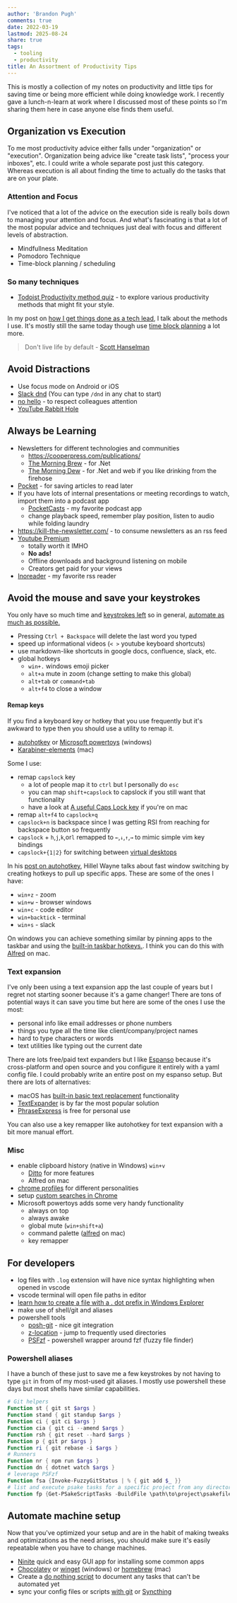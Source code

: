 ```yaml
---
author: 'Brandon Pugh'
comments: true
date: 2022-03-19
lastmod: 2025-08-24
share: true
tags:
  - tooling
  - productivity
title: An Assortment of Productivity Tips
---
```


This is mostly a collection of my notes on productivity and little tips for saving time or being more efficient while doing knowledge work.
I recently gave a lunch-n-learn at work where I discussed most of these points so I'm sharing them here in case anyone else finds them useful.

## Organization vs Execution

To me most productivity advice either falls under "organization" or "execution". Organization being advice like "create task lists", "process your inboxes", etc. I could write a whole separate post just this category. Whereas execution is all about finding the time to actually do the tasks that are on your plate.

### Attention and Focus

I've noticed that a lot of the advice on the execution side is really boils down to managing your attention and focus.
And what's fascinating is that a lot of the most popular advice and techniques just deal with focus and different levels of abstraction.

- Mindfullness Meditation
- Pomodoro Technique
- Time-block planning / scheduling

### So many techniques

- [Todoist Productivity method quiz](https://todoist.com/productivity-methods) - to explore various productivity methods that might fit your style.

In my post on [how I get things done as a tech lead](https://www.brandonpugh.com/blog/2019/08/getting-things-done-as-team-lead/), I talk about the methods I use. It's mostly still the same today though use [time block planning](https://www.calnewport.com/blog/2013/12/21/deep-habits-the-importance-of-planning-every-minute-of-your-work-day/) a lot more.

> Don't live life by default - [Scott Hanselman](https://www.hanselman.com/blog/relationship-hacks-mindfulness-dont-live-your-life-by-default)

## Avoid Distractions

- Use focus mode on Android or iOS
- [Slack dnd](https://slack.com/help/articles/214908388-Pause-notifications-with-Do-Not-Disturb) (You can type `/dnd` in any chat to start)
- [no hello](https://nohello.net/) - to respect colleagues attention
- [YouTube Rabbit Hole](https://chrome.google.com/webstore/detail/youtube-rabbit-hole/nlddakjbmpidooplakalfoogdincflfh)

## Always be Learning

- Newsletters for different technologies and communities
  - https://cooperpress.com/publications/
  - [The Morning Brew](https://blog.cwa.me.uk/) - for .Net
  - [The Morning Dew](https://www.alvinashcraft.com/) - for .Net and web if you like drinking from the firehose
- [Pocket](https://getpocket.com) - for saving articles to read later
- If you have lots of internal presentations or meeting recordings to watch, import them into a podcast app
  - [PocketCasts](https://www.pocketcasts.com/) - my favorite podcast app
  - change playback speed, remember play position, listen to audio while folding laundry
- https://kill-the-newsletter.com/ - to consume newsletters as an rss feed
- [Youtube Premium](https://www.youtube.com/premium)
  - totally worth it IMHO
  - **No ads!**
  - Offline downloads and background listening on mobile
  - Creators get paid for your views
- [Inoreader](https://www.inoreader.com/) - my favorite rss reader

## Avoid the mouse and save your keystrokes

You only have so much time and [keystrokes left](https://keysleft.com/) so in general, [automate as much as possible.](https://www.asianefficiency.com/productivity/5-ways-to-automate-technology-and-save-time/)

- Pressing `Ctrl + Backspace` will delete the last word you typed
- speed up informational videos (`< >` youtube keyboard shortcuts)
- use markdown-like shortcuts in google docs, confluence, slack, etc.
- global hotkeys
  - `win+.` windows emoji picker
  - `alt+a` mute in zoom (change setting to make this global)
  - `alt+tab` or `command+tab`
  - `alt+f4` to close a window

#### Remap keys

If you find a keyboard key or hotkey that you use frequently but it's awkward to type then you should use a utility to remap it.

- [autohotkey](https://www.autohotkey.com/) or [Microsoft powertoys](https://docs.microsoft.com/en-us/windows/powertoys/) (windows)
- [Karabiner-elements](https://karabiner-elements.pqrs.org/) (mac)

Some I use:

- remap `capslock` key
  - a lot of people map it to `ctrl` but I personally do `esc`
  - you can map `shift+capslock` to capslock if you still want that functionality
  - have a look at [A useful Caps Lock key](https://brettterpstra.com/2012/12/08/a-useful-caps-lock-key/) if you're on mac
- remap `alt+f4` to `capslock+q`
- `capslock+n` is backspace since I was getting RSI from reaching for backspace button so frequently
- `capslock` + `h`,`j`,`k`,or`l` remapped to `←`,`↓`,`↑`,`→` to mimic simple vim key bindings <!-- found these unicode arrows here: https://unicode.org/charts/nameslist/n_2190.html -->
- `capslock+{1|2}` for switching between [virtual desktops](https://www.howtogeek.com/197625/how-to-use-virtual-desktops-in-windows-10)

In his [post on autohotkey](https://www.hillelwayne.com/post/ahk/), Hillel Wayne talks about fast window switching by creating hotkeys to pull up specific apps. These are some of the ones I have:

- `win+z` - zoom
- `win+w` - browser windows
- `win+c` - code editor
- `win+backtick` - terminal
- `win+s` - slack

On windows you can achieve something similar by pinning apps to the taskbar and using the [built-in taskbar hotkeys.](https://www.howtogeek.com/276982/the-most-useful-keyboard-shortcuts-for-the-windows-taskbar/). I think you can do this with [Alfred](https://www.alfredapp.com/) on mac.

### Text expansion

I've only been using a text expansion app the last couple of years but I regret not starting sooner because it's a game changer!
There are tons of potential ways it can save you time but here are some of the ones I use the most:

- personal info like email addresses or phone numbers
- things you type all the time like client/company/project names
- hard to type characters or words
- text utilities like typing out the current date

There are lots free/paid text expanders but I like [Espanso](https://espanso.org/) because it's cross-platform and open source and you configure it entirely with a yaml config file. I could probably write an entire post on my espanso setup.
But there are lots of alternatives:

* macOS has [built-in basic text replacement](https://support.apple.com/guide/mac-help/replace-text-punctuation-documents-mac-mh35735/mac) functionality
* [TextExpander](https://textexpander.com/) is by far the most popular solution
* [PhraseExpress](https://www.phraseexpress.com/) is free for personal use

You can also use a key remapper like autohotkey for text expansion with a bit more manual effort.

### Misc

- enable clipboard history (native in Windows) `win+v`
  - [Ditto](https://sabrogden.github.io/Ditto/) for more features
  - Alfred on mac
- [chrome profiles](https://support.google.com/a/users/answer/9310144?hl=en) for different personalities
- setup [custom searches in Chrome](https://zapier.com/blog/add-search-engine-to-chrome/)
- Microsoft powertoys adds some very handy functionality
  - always on top
  - always awake
  - global mute (`win+shift+a`)
  - command palette ([alfred](https://www.alfredapp.com/) on mac)
  - key remapper

## For developers

- log files with `.log` extension will have nice syntax highlighting when opened in vscode
- vscode terminal will open file paths in editor
- [learn how to create a file with a . dot prefix in Windows Explorer](https://www.hanselman.com/blog/how-to-create-a-file-with-a-dot-prefix-in-windows-explorer)
- make use of shell/git and aliases
- powershell tools
  - [posh-git](https://github.com/dahlbyk/posh-git) - nice git integration
  - [z-location](https://github.com/vors/ZLocation) - jump to frequently used directories
  - [PSFzf](https://github.com/kelleyma49/PSFzf) - powershell wrapper around fzf (fuzzy file finder)

### Powershell aliases

I have a bunch of these just to save me a few keystrokes by not having to type `git` in from of my most-used git aliases.
I mostly use powershell these days but most shells have similar capabilities.

```powershell
# Git helpers
Function st { git st $args }
Function stand { git standup $args }
Function ci { git ci $args }
Function cia { git ci --amend $args }
Function rsh { git reset --hard $args }
Function p { git pr $args }
Function ri { git rebase -i $args }
# Runners
Function nr { npm run $args }
Function dn { dotnet watch $args }
# leverage PSFzf
Function fsa {Invoke-FuzzyGitStatus | % { git add $_ }}
# list and execute psake tasks for a specific project from any directory
Function fp {Get-PSakeScriptTasks -BuildFile \path\to\project\psakefile.ps1 | Invoke-Fzf | % { Invoke-PSake $_ }}
```

## Automate machine setup

Now that you've optimized your setup and are in the habit of making tweaks and optimizations as the need arises, you should make sure it's easily repeatable when you have to change machines.

- [Ninite](https://ninite.com/) quick and easy GUI app for installing some common apps
- [Chocolatey](https://chocolatey.org/) or [winget](https://docs.microsoft.com/en-us/windows/package-manager/winget/) (windows) or [homebrew](https://brew.sh/) (mac)
- Create a [do nothing script](https://blog.danslimmon.com/2019/07/15/do-nothing-scripting-the-key-to-gradual-automation/) to document any tasks that can't be automated yet
- sync your config files or scripts [with git](https://www.atlassian.com/git/tutorials/dotfiles) or [Syncthing](https://syncthing.net/)
